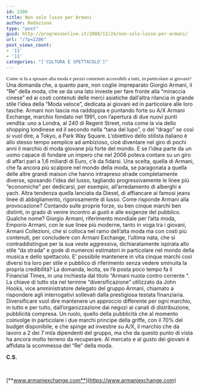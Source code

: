 ```yaml
---
id: 2206
title: Non solo lusso per Armani
author: Redazione
type: "post"
guid: http://progressonline.it/2008/12/24/non-solo-lusso-per-armani/
url: "/?p=2206"
post_views_count:
- '11'
- '11'
categories: "['CULTURA E SPETTACOLO']"
---
```


<span style="font-size: 10pt; font-family: Tahoma">Come si fa a sposare alta moda e prezzi contenuti accessibili a tutti, in particolare ai giovani? </span>Una domanda che, a quanto pare, non coglie impreparato Giorgio Armani, il “Re” della moda, che se da una lato investe per<span> </span>fare fronte alla “minaccia cinese” ed ai costi contenuti delle merci asiatiche dall’altra rilancia in grande stile l’idea della “Moda veloce”, dedicata ai giovani ed in particolare alle loro tasche. Armani non lascia ma raddoppia e puntando forte su A/X Armani Exchange, marchio fondato nel 1991, con l’apertura di due nuovi punti vendita: uno a Londra, al 240 di Regent Street, nota come la via dello shopping londinese ed il secondo nella “tana del lupo”, o del “drago” se così si vuol dire, a Tokyo, a Park Way Square. L’obiettivo dello stilista italiano è allo stesso tempo semplice ad ambizioso, cioè diventare nel giro di pochi anni il marchio di moda giovane più forte del mondo. E se l’idea parte da un uomo capace di fondare un impero che nel 2006 poteva contare su un giro di affari pari a 1,6 miliardi di Euro, c’è da fidarsi. Una scelta, quella di Armani, che fa ancora più scalpore nel mondo della moda, se paragonata a quella delle altre grandi maison che hanno intrapreso strade completamente diverse, sposando l’idea del lusso, tagliando progressivamente le linee più “economiche” per dedicarsi, per esempio, all’arredamento di alberghi e yach. Altra tendenza quella lanciata da Diesel, di affiancare ai famosi jeans linee di abbigliamento, rigorosamente di lusso. Come risponde Armani alla provocazione? Contando sulle proprie forze, su ben cinque marchi ben distinti, in grado di venire incontro ai gusti e alle esigenze del pubblico. Qualche nome? Giorgio Armani, riferimento mondiale per l’alta moda, Emporio Armani, con le sue linee più moderne, tanto in voga tra i giovani, Armani Collezioni, che si colloca nel ramo dell’alta moda ma con costi più contenuti, per concludere con Armani Exchange, l’ultima nata, che si contraddistingue per la sua veste aggressiva, dichiaratamente ispirata allo stile “da strada” e gode di numerosi estimatori in particolare nel mondo della musica e dello spettacolo. E’ possibile mantenere in vita cinque marchi così diversi tra loro per stile e pubblico di riferimento senza vedere sminuita la propria credibilità? La domanda, lecita, se l’è posta poco tempo fa il Financial Times, in una inchiesta dal titolo “Armani nuota contro corrente “. La chiave di tutto sta nel termine “diversificazione” utilizzato da John Hooks, vice amministratore delegato del gruppo Armani, chiamato a rispondere agli interrogativi sollevati dalla prestigiosa testata finanziaria. Diversificare vuol dire mantenere un approccio differente per ogni marchio, in tutto e per tutto, dall’organizzazione dai negozi ai canali di distribuzione, pubblicità compresa. Un ruolo, quello della pubblicità che al momento coinvolge in particolare i due marchi principe della griffe, con il 70% del budget disponibile, e che spinge ad investire su A/X, il marchio che da lavoro a 2 dei 7 mila dipendenti del gruppo, ma che da questo punto di vista ha ancora molto terreno da recuperare. Al mercato e al gusto dei giovani è affidata la scommessa del “Re” della moda.

**C.S.**

[  
  ](https://www.armaniexchange.com)

[**www.armaniexchange.com**](https://www.armaniexchange.com)